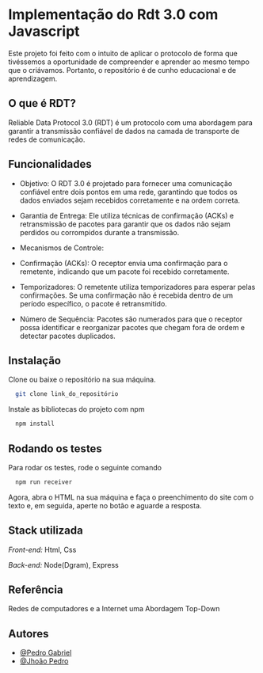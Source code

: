 # Implementação do Rdt 3.0 com Javascript

Este projeto foi feito com o intuito de aplicar o protocolo de forma que tivéssemos a oportunidade de compreender e aprender ao mesmo tempo que o criávamos. Portanto, o repositório é de cunho educacional e de aprendizagem.

## O que é RDT?
Reliable Data Protocol 3.0 (RDT) é um protocolo com uma abordagem para garantir a transmissão confiável de dados na camada de transporte de redes de comunicação.


## Funcionalidades


- Objetivo: O RDT 3.0 é projetado para fornecer uma comunicação confiável entre dois pontos em uma rede, garantindo que todos os dados enviados sejam recebidos corretamente e na ordem correta. 

- Garantia de Entrega: Ele utiliza técnicas de confirmação (ACKs) e retransmissão de pacotes para garantir que os dados não sejam perdidos ou corrompidos durante a transmissão.

- Mecanismos de Controle:

- Confirmação (ACKs): O receptor envia uma confirmação para o remetente, indicando que um pacote foi recebido corretamente.

- Temporizadores: O remetente utiliza temporizadores para esperar pelas confirmações. Se uma confirmação não é recebida dentro de um período específico, o pacote é retransmitido.

- Número de Sequência: Pacotes são numerados para que o receptor possa identificar e reorganizar pacotes que chegam fora de ordem e detectar pacotes duplicados.

## Instalação

Clone ou baixe o repositório na sua máquina.

```bash
  git clone link_do_repositório
```

Instale as bibliotecas do projeto com npm

```bash
  npm install 
```
## Rodando os testes

Para rodar os testes, rode o seguinte comando

```bash
  npm run receiver
```

Agora, abra o HTML na sua máquina e faça o preenchimento do site com o texto e, em seguida, aperte no botão e aguarde a resposta.

## Stack utilizada

*Front-end:* Html, Css

*Back-end:* Node(Dgram), Express


## Referência

Redes de computadores e a Internet uma Abordagem Top-Down




## Autores

- [@Pedro Gabriel](https://github.com/LPeter-nm/)
- [@Jhoão Pedro](https://github.com/Jhopn/)

